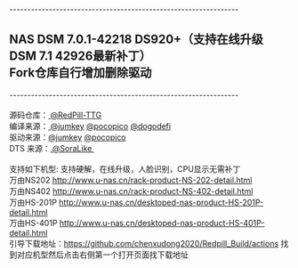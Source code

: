 ----------------------------------------------------------------<br /><h2>NAS DSM 7.0.1-42218 DS920+（支持在线升级DSM 7.1 42926最新补丁）<br />Fork仓库自行增加删除驱动</h2>----------------------------------------------------------------<br /><br />源码仓库：<a href="https://github.com/RedPill-TTG/redpill-load">&nbsp;@RedPill-TTG</a><br>编译来源：<a href="https://github.com/jumkey/redpill-load">&nbsp;@jumkey</a>&nbsp;<a href="https://github.com/pocopico/redpill-load">@pocopico</a>&nbsp;<a href="https://github.com/dogodefi/redpill-load">@dogodefi</a><br>驱动来源：<a href="https://github.com/jumkey/redpill-load/tree/develop/redpill-misc">@jumkey</a>&nbsp;<a href="https://github.com/pocopico/rp-ext">@pocopico</a><br>DTS 来源：<a href="https://www.openos.org/threads/ts453dminids920-v7-0-1v7-1-0.4239/" rel="nofollow">&nbsp;@SoraLike&nbsp;</a><br /><br />支持如下机型: 支持硬解，在线升级，人脸识别，CPU显示无需补丁<br />万由NS202 http://www.u-nas.cn/rack-product-NS-202-detail.html<br />万由NS402 http://www.u-nas.cn/rack-product-NS-402-detail.html<br />万由HS-201P http://www.u-nas.cn/desktoped-nas-product-HS-201P-detail.html<br />万由HS-401P http://www.u-nas.cn/desktoped-nas-product-HS-401P-detail.html<br />引导下载地址：https://github.com/chenxudong2020/Redpill_Build/actions 找到对应机型然后点击右侧第一个打开页面找下载地址
